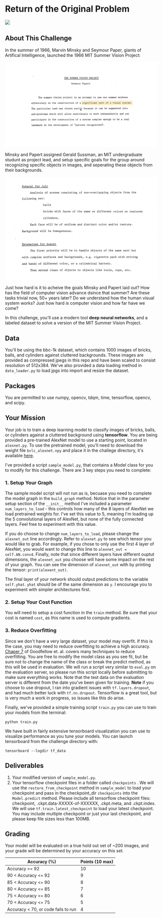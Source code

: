 # Return of the Original Problem


![](../videos/bbc1k.gif)

## About This Challenge

In the summer of 1966, Marvin Minsky and Seymour Paper, giants of Artifical Intelligence, launched the 1966 MIT Summer Vision Project: 

![](../graphics/summer_project_abstract-01.png)

Minsky and Papert assigned Gerald Sussman, an MIT undergraduate studunt as project lead, and setup specific goals for the group around recognizing specific objects in images, and seperating these objects from their backgrounds. 

![](../graphics/summer_project_goals-01.png)

Just how hard is it to acheive the goals Minsky and Papert laid out? How has the field of computer vision advance dsince that summer? Are these tasks trivial now, 50+ years later? Do we understand how the human visual system works? Just how hard *is* computer vision and how far have we come?

In this challenge, you'll use a modern tool **deep neural networks**, and a labeled dataset to solve a version of the MIT Summer Vision Project.  


## Data
You'll be using the bbc-1k dataset, which contains 1000 images of bricks, balls, and cylinders against cluttered backgrounds. These images are provided as compressed jpegs in this repo and have been scaled to consist resolution of 512x384. We've also provided a data loading method in `data_loader.py` to load jpgs into import and resize the dataset. 

## Packages
You are permitted to use numpy, opencv, tdqm, time, tensorflow, opencv, and scipy.

## Your Mission 

Your job is to train a deep learning model to classify images of bricks, balls, or cylinders against a cluttered background using **tensorflow**. You are being provided a pre-trained AlexNet model to use a starting point, located in `alexnet.py`. To use the pretrained model, you'll need to download the weight file `bvlc_alexnet.npy` and place it in the challege directory, it's available [here](http://www.cs.toronto.edu/~guerzhoy/tf_alexnet/). 

I've provided a script `sample_model.py`, that contains a Model class for you to modify for this challenge. There are 3 key steps you need to complete: 

### 1. Setup Your Graph

The sample model script will not run as is, becuase you need to complete the model graph in the `build_graph` method. Notice that in the parameter setup section of the `__init__` method I've included a parameter `num_layers_to_load` - this controls how many of the 8 layers of AlexNet we load pretrained weights for. I've set this value to 5, meaning I'm loading up the 5 convolutional layers of AlexNet, but none of the fully connected layers. Feel free to experiment with this value. 

If you do choose to change `num_layers_to_load`, please change the `alexnet_out` line accordingly. Refer to `alexnet.py` to see which tensor you would like to grab. For example, if you chose to only use the first 4 layer of AlexNet, you would want to change this line to  `alexnet_out = self.AN.conv4`. Finally, note that since different layers have different ouptut dimensions, the `alexnet_out` you choose will have some impact on the rest of your graph. You can see the dimension of `alexnet_out` with by printing the tensor: `print(alexent_out)`. 

The final layer of your network should output predictions to the variable `self.yhat`. `yhat` should be of the same dimension as `y`. I encourage you to experiment with simpler architectures first.  

### 2. Setup Your Cost Function 

You will need to setup a cost function in the `train` method. Be sure that your cost is named `cost`, as this name is used to compute gradients. 

### 3. Reduce Overfitting

Since we don't have a very large dataset, your model may overfit. If this is the case, you may need to reduce overfitting to achieve a high accuracy. [Chaper 7](https://www.deeplearningbook.org/contents/regularization.html) of Goodfellow et. al. covers many techniques to reduce overfitting. You are free to modify the model class as you see fit, but be sure not to change the name of the class or break the predict method, as this will be used in evaluation. We will run a script very similar to `eval.py` on the evaluation server, so please run this script locally before submitting to make sure everything works. Note that the test data on the evaluation server is different from the date you've been given for training. **Note** if you choose to use dropout, I ran into gradient issues with `tf.layers.dropout`, and had much better luck with `tf.nn.dropout`. Tensorflow is a great tool, but is very much a work in progress, so issues like this do arise. 


Finally, we've provided a simple training script `train.py` you can use to train your models from the terminal:

```
python train.py
```

We have built in fairly extensive tensorboard visualization you can use to visualize performance as you tune your models. You can launch tensorboard from the challenge directory with:

```
tensorboard --logdir tf_data
```


## Deliverables

1. Your modified version of `sample_model.py`. 
2. Your tensorflow checkpoint files in a folder called `checkpoints` . We will use the `restore_from_checkpoint` method in `sample_model` to load your checkpoint and pass in the checkpoint_dir `checkpoints` into the `Model.predict` method. Please include all tensorflow checkpoint files: checkpoint, .ckpt.data-XXXXX-of-XXXXXX, .ckpt.meta, and .ckpt.index. We will use `tf.train.latest_checkpoint` to load your latest checkpoint. You may include multiple checkpoint or just your last checkpoint, and please keep file sizes less than 100MB. 


## Grading
Your model will be evaluated on a true hold out set of ~200 images, and your grade will be determined by your accuracy on this set. 

| Accuracy (%) | Points (10 max)  | 
| ------------- | ------------- | 
| Accuracy >= 92     | 10  | 
| 90 < Accuracy <= 92 | 9  |  
| 85 < Accuracy <= 90 | 8  |   
| 80 < Accuracy <= 85 | 7  |   
| 75 < Accuracy <= 80 | 6  |   
| 70 < Accuracy <= 75 | 5  |  
| Accuracy < 70, or code fails to run | 4  |  

